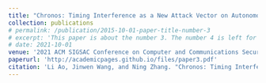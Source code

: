 ```yaml
---
title: "Chronos: Timing Interference as a New Attack Vector on Autonomous Cyber-physical Systems"
collection: publications
# permalink: /publication/2015-10-01-paper-title-number-3
# excerpt: 'This paper is about the number 3. The number 4 is left for future work.'
# date: 2021-10-01
venue: '2021 ACM SIGSAC Conference on Computer and Communications Security'
paperurl: 'http://academicpages.github.io/files/paper3.pdf'
citation: 'Li Ao, Jinwen Wang, and Ning Zhang. "Chronos: Timing Interference as a New Attack Vector on Autonomous Cyber-physical Systems." Proceedings of the 2021 ACM SIGSAC Conference on Computer and Communications Security. 2021.'
---
```

<!-- This paper is about the number 3. The number 4 is left for future work.

[Download paper here](http://academicpages.github.io/files/paper3.pdf)

Recommended citation: Your Name, You. (2015). "Paper Title Number 3." <i>Journal 1</i>. 1(3). -->
